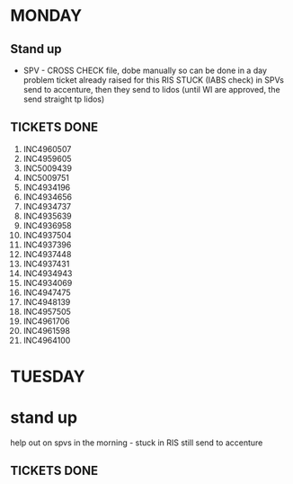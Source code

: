 
# MONDAY 

## Stand up
- SPV - CROSS CHECK file, dobe manually so can be done in a day
problem ticket already raised for this RIS STUCK (IABS check) in SPVs
send to accenture, then they send to lidos (until WI are approved, the send straight tp lidos) 

## TICKETS DONE
1. INC4960507
2. INC4959605
3. INC5009439
4. INC5009751
5. INC4934196
6. INC4934656
7. INC4934737
8. INC4935639
9. INC4936958
10. INC4937504
11. INC4937396
12. INC4937448
13. INC4937431
14. INC4934943
15. INC4934069
16. INC4947475
17. INC4948139
18. INC4957505
19. INC4961706
20. INC4961598
21. INC4964100

# TUESDAY 

# stand up 
help out on spvs in the morning - stuck in RIS still send to accenture

## TICKETS DONE




